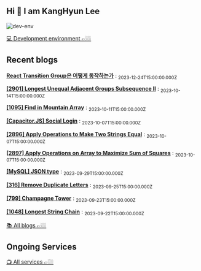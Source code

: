 
## Hi 👋 I am KangHyun Lee

![dev-env](./public/preview.png)

[💻 Development environment 👉🏼](https://github.com/dorage/dev-env)


## Recent blogs

<!-- start_recent_blogs -->
**[React Transition Group은 어떻게 동작하는가](./blogs/0c7d0c27-0373-4d32-ad47-b57bf593742b.md)**
: <sub>2023-12-24T15:00:00.000Z</sub>

**[[2901] Longest Unequal Adjacent Groups Subsequence II](./blogs/15332479-2d5d-4e3b-9111-da6f0e9e5c85.md)**
: <sub>2023-10-14T15:00:00.000Z</sub>

**[[1095] Find in Mountain Array](./blogs/d22cbf1e-b2fb-426d-9f7c-06ba255a39c9.md)**
: <sub>2023-10-11T15:00:00.000Z</sub>

**[[Capacitor.JS] Social Login](./blogs/1d390324-4d38-4fe1-8ec4-b0da4af83795.md)**
: <sub>2023-10-07T15:00:00.000Z</sub>

**[[2896] Apply Operations to Make Two Strings Equal](./blogs/62380a06-fbe2-4635-9bf9-ffb95bb9919a.md)**
: <sub>2023-10-07T15:00:00.000Z</sub>

**[[2897] Apply Operations on Array to Maximize Sum of Squares](./blogs/b342c79a-20b1-4445-a9ea-eb768239b972.md)**
: <sub>2023-10-07T15:00:00.000Z</sub>

**[[MySQL] JSON type](./blogs/94c77077-edce-45e7-9954-022acdca1752.md)**
: <sub>2023-09-29T15:00:00.000Z</sub>

**[[316] Remove Duplicate Letters](./blogs/6fbaef6d-9e32-4a06-a9ef-86d032324891.md)**
: <sub>2023-09-25T15:00:00.000Z</sub>

**[[799] Champagne Tower](./blogs/23938db1-7c0a-495b-b133-98f59735dc0c.md)**
: <sub>2023-09-23T15:00:00.000Z</sub>

**[[1048] Longest String Chain](./blogs/c839db63-9212-4d99-965f-6e2b88b49f4d.md)**
: <sub>2023-09-22T15:00:00.000Z</sub>
<!-- end_recent_blogs -->

[📚 All blogs 👉🏼](/blogs/README.md)

## Ongoing Services

[📺 All services 👉🏼](/services/README.md)

